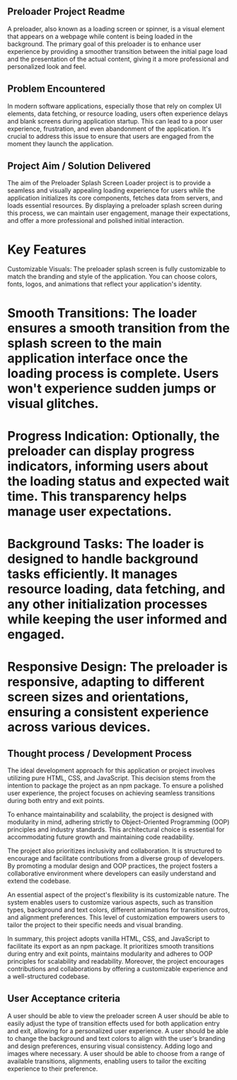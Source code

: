 ## Preloader Project Readme

A preloader, also known as a loading screen or spinner, is a visual element that appears on a webpage while content is being loaded in the background. The primary goal of this preloader is to enhance user experience by providing a smoother transition between the initial page load and the presentation of the actual content, giving it a more professional and personalized look and feel.

## Problem Encountered
In modern software applications, especially those that rely on complex UI elements, data fetching, or resource loading, users often experience delays and blank screens during application startup. This can lead to a poor user experience, frustration, and even abandonment of the application. It's crucial to address this issue to ensure that users are engaged from the moment they launch the application.

## Project Aim / Solution Delivered
The aim of the Preloader Splash Screen Loader project is to provide a seamless and visually appealing loading experience for users while the application initializes its core components, fetches data from servers, and loads essential resources. By displaying a preloader splash screen during this process, we can maintain user engagement, manage their expectations, and offer a more professional and polished initial interaction.

# Key Features
Customizable Visuals: The preloader splash screen is fully customizable to match the branding and style of the application. You can choose colors, fonts, logos, and animations that reflect your application's identity.

# Smooth Transitions: The loader ensures a smooth transition from the splash screen to the main application interface once the loading process is complete. Users won't experience sudden jumps or visual glitches.

# Progress Indication: Optionally, the preloader can display progress indicators, informing users about the loading status and expected wait time. This transparency helps manage user expectations.

# Background Tasks: The loader is designed to handle background tasks efficiently. It manages resource loading, data fetching, and any other initialization processes while keeping the user informed and engaged.

# Responsive Design: The preloader is responsive, adapting to different screen sizes and orientations, ensuring a consistent experience across various devices.


## Thought process / Development Process
The ideal development approach for this application or project involves utilizing pure HTML, CSS, and JavaScript. This decision stems from the intention to package the project as an npm package. To ensure a polished user experience, the project focuses on achieving seamless transitions during both entry and exit points.

To enhance maintainability and scalability, the project is designed with modularity in mind, adhering strictly to Object-Oriented Programming (OOP) principles and industry standards. This architectural choice is essential for accommodating future growth and maintaining code readability.

The project also prioritizes inclusivity and collaboration. It is structured to encourage and facilitate contributions from a diverse group of developers. By promoting a modular design and OOP practices, the project fosters a collaborative environment where developers can easily understand and extend the codebase.

An essential aspect of the project's flexibility is its customizable nature. The system enables users to customize various aspects, such as transition types, background and text colors, different animations for transition outros, and alignment preferences. This level of customization empowers users to tailor the project to their specific needs and visual branding.

In summary, this project adopts vanilla HTML, CSS, and JavaScript to facilitate its export as an npm package. It prioritizes smooth transitions during entry and exit points, maintains modularity and adheres to OOP principles for scalability and readability. Moreover, the project encourages contributions and collaborations by offering a customizable experience and a well-structured codebase.

## User Acceptance criteria

A user should be able to view the preloader screen
A user should be able to easily adjust the type of transition effects used for both application entry and exit, allowing for a personalized user experience.
A user should be able to change the background and text colors to align with the user's branding and design preferences, ensuring visual consistency. Adding logo and images where necessary.
A user should be able to choose from a range of available transitions, alignments, enabling users to tailor the exciting experience to their preference.

